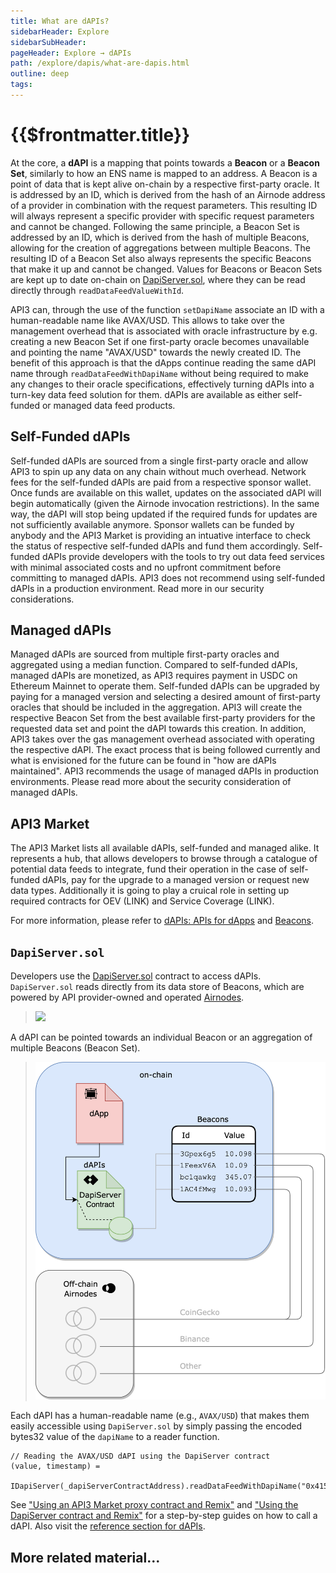 ```yaml
---
title: What are dAPIs?
sidebarHeader: Explore
sidebarSubHeader:
pageHeader: Explore → dAPIs
path: /explore/dapis/what-are-dapis.html
outline: deep
tags:
---
```


<PageHeader/>

<SearchHighlight/>

# {{$frontmatter.title}}

At the core, a **dAPI** is a mapping that points towards a **Beacon** or a **Beacon Set**, similarly to how an ENS name is mapped to an address. A Beacon is a point of data that is kept alive on-chain by a respective first-party oracle. It is addressed by an ID, which is derived from the hash of an Airnode address of a provider in combination with the request parameters. This resulting ID will always represent a specific provider with specific request parameters and cannot be changed. Following the same principle, a Beacon Set is addressed by an ID, which is derived from the hash of multiple Beacons, allowing for the creation of aggregations between multiple Beacons. The resulting ID of a Beacon Set also always represents the specific Beacons that make it up and cannot be changed. Values for Beacons or Beacon Sets are kept up to date on-chain on [DapiServer.sol](https://github.com/api3dao/airnode-protocol-v1/blob/main/contracts/dapis/DapiServer.sol)<externalLinkImage/>, where they can be read directly through `readDataFeedValueWithId`. 

API3 can, through the use of the function `setDapiName` associate an ID with a human-readable name like AVAX/USD. This allows to take over the management overhead that is associated with oracle infrastructure by e.g. creating a new Beacon Set if one first-party oracle becomes unavailable and pointing the name "AVAX/USD" towards the newly created ID. The benefit of this approach is that the dApps continue reading the same dAPI name through `readDataFeedWithDapiName` without being required to make any changes to their oracle specifications, effectively turning dAPIs into a turn-key data feed solution for them. dAPIs are available as either self-funded or managed data feed products.

## Self-Funded dAPIs

 Self-funded dAPIs are sourced from a single first-party oracle and allow API3 to spin up any data on any chain without much overhead. Network fees for the self-funded dAPIs are paid from a respective sponsor wallet. Once funds are available on this wallet, updates on the associated dAPI will begin automatically (given the Airnode invocation restrictions). In the same way, the dAPI will stop being updated if the required funds for updates are not sufficiently available anymore. Sponsor wallets can be funded by anybody and the API3 Market is providing an intuative interface to check the status of respective self-funded dAPIs and fund them accordingly. Self-funded dAPIs provide developers with the tools to try out data feed services with minimal associated costs and no upfront commitment before committing to managed dAPIs. API3 does not recommend using self-funded dAPIs in a production environment. Read more in our security considerations. 

## Managed dAPIs

Managed dAPIs are sourced from multiple first-party oracles and aggregated using a median function. Compared to self-funded dAPIs, managed dAPIs are monetized, as API3 requires payment in USDC on Ethereum Mainnet to operate them. Self-funded dAPIs can be upgraded by paying for a managed version and selecting a desired amount of first-party oracles that should be included in the aggregation. API3 will create the respective Beacon Set from the best available first-party providers for the requested data set and point the dAPI towards this creation. In addition, API3 takes over the gas management overhead associated with operating the respective dAPI. The exact process that is being followed currently and what is envisioned for the future can be found in "how are dAPIs maintained". API3 recommends the usage of managed dAPIs in production environments. Please read more about the security consideration of managed dAPIs.

## API3 Market

The API3 Market lists all available dAPIs, self-funded and managed alike. It represents a hub, that allows developers to browse through a catalogue of potential data feeds to integrate, fund their operation in the case of self-funded dAPIs, pay for the upgrade to a managed version or request new data types. Additionally it is going to play a cruical role in setting up required contracts for OEV (LINK) and Service Coverage (LINK). 




For more information, please refer to [dAPIs: APIs for dApps](https://medium.com/api3/dapis-apis-for-dapps-53b83f8d2493)<externalLinkImage/>
and [Beacons](https://medium.com/api3/beacons-building-blocks-for-web3-data-connectivity-df6ad3eb5763)<externalLinkImage/>.



## `DapiServer.sol`

Developers use the
[DapiServer.sol](https://github.com/api3dao/airnode-protocol-v1/blob/main/contracts/dapis/DapiServer.sol)<externalLinkImage/>
contract to access dAPIs. `DapiServer.sol` reads directly from its data store of
Beacons, which are powered by API provider-owned and operated
[Airnodes](/reference/airnode/latest/).

> <img src="../assets/images/dapp-beacon.png" width="550px"/>

A dAPI can be pointed towards an individual Beacon or an aggregation of
multiple Beacons (Beacon Set).

> <img src="../assets/images/dapi-beacons.png" width="550px"/>

Each dAPI has a human-readable name (e.g., `AVAX/USD`) that makes them easily
accessible using `DapiServer.sol` by simply passing the encoded bytes32 value of the
`dapiName` to a reader function.

```solidity
// Reading the AVAX/USD dAPI using the DapiServer contract
(value, timestamp) =
  IDapiServer(_dapiServerContractAddress).readDataFeedWithDapiName("0x415...0000");
```

See
["Using an API3 Market proxy contract and Remix"](/guides/dapis/call-dapi-proxy/)
and
["Using the DapiServer contract and Remix"](/guides/dapis/call-dapi-dapiserver/)
for a step-by-step guides on how to call a dAPI. Also visit the
[reference section for dAPIs](/reference/dapis/).

## More related material...

<div class="api3-css-nav-box-flex-row">
  <NavBox type='GUIDE' id="_dapi-just-the-code"/>
  <NavBox type='GUIDE' id="_call-dapi-proxy"/>
  <NavBox type='GUIDE' id="_call-dapi-server"/>
</div>
